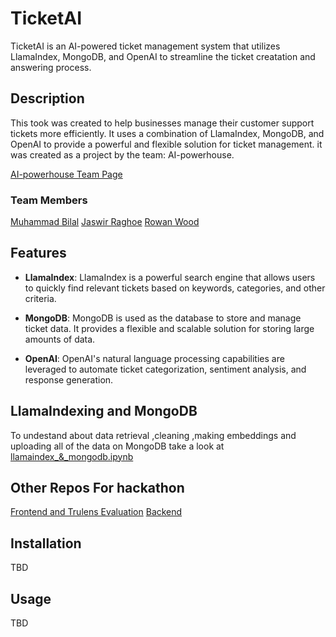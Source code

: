 # TicketAI

TicketAI is an AI-powered ticket management system that utilizes LlamaIndex, MongoDB, and OpenAI to streamline the ticket creatation and answering process.

## Description

This took was created to help businesses manage their customer support tickets more efficiently. It uses a combination of LlamaIndex, MongoDB, and OpenAI to provide a powerful and flexible solution for ticket management. it was created as a project by the team: AI-powerhouse.

[AI-powerhouse Team Page](https://lablab.ai/event/assistants-api-llamaindex-mongodb-battle/ai-powerhouse)

### Team Members

[Muhammad Bilal](https://github.com/bilal77511)
[Jaswir Raghoe](https://github.com/Jaswir)
[Rowan Wood](https://github.com/mrdiamonddirt)

## Features

- **LlamaIndex**: LlamaIndex is a powerful search engine that allows users to quickly find relevant tickets based on keywords, categories, and other criteria.

- **MongoDB**: MongoDB is used as the database to store and manage ticket data. It provides a flexible and scalable solution for storing large amounts of data.

- **OpenAI**: OpenAI's natural language processing capabilities are leveraged to automate ticket categorization, sentiment analysis, and response generation.

## LlamaIndexing and MongoDB
To undestand about data retrieval ,cleaning ,making embeddings and uploading all of the data on MongoDB take a look at [llamaindex_&_mongodb.ipynb](https://github.com/bilal77511/llamaindex/blob/bdac5fc339a5bd5fd9d8ede8bf73df3dd73da71d/llamaindex_%26_mongodb.ipynb)

## Other Repos For hackathon
[Frontend and Trulens Evaluation](https://github.com/Jaswir/ticket-ai-streamlit)
[Backend](https://github.com/Jaswir/ticket-ai-backend)
## Installation

TBD

## Usage

TBD
